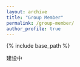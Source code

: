 ```yaml
---
layout: archive
title: "Group Member"
permalink: /group-member/
author_profile: true
---
```


{% include base_path %}

建设中
